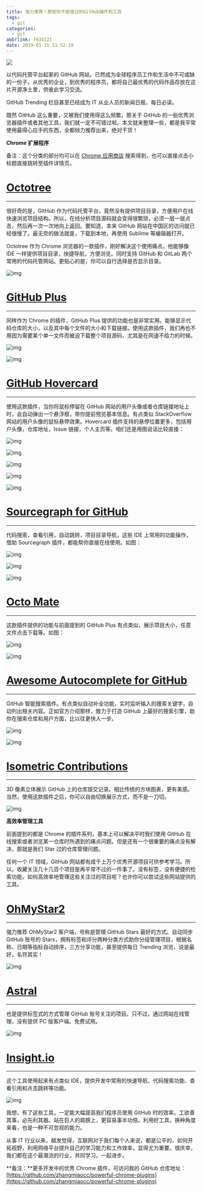 ```yaml
---
title: 强力推荐！那些你不能错过的GitHub插件和工具
tags:
  - git
categories:
  - git
abbrlink: f033121
date: 2019-01-15 11:52:19
---
```


![](https://ws1.sinaimg.cn/large/006tNc79ly1fz74p5bhz1j30jg0c6jrp.jpg)

<!--more-->

以代码托管平台起家的 GitHub 网站，已然成为全球程序员工作和生活中不可或缺的一份子。从优秀的企业，到优秀的程序员，都将自己最优秀的代码作品存放在这片开源净土里，供彼此学习交流。

GitHub Trending 栏目甚至已经成为 IT 从业人员的新闻日报，每日必读。

既然 GitHub 这么重要，又被我们使用得这么频繁，那关于 GitHub 的一些优秀浏览器插件或者其他工具，我们就一定不可错过啦。本文就来整理一些，都是我平常使用最得心应手的东西，全都倾力推荐出来，绝对干货！

**Chrome 扩展程序**

备注：这个分类的部分均可以在 [Chrome 应用商店](https://link.jianshu.com/?t=https://chrome.google.com/webstore/category/extensions?hl=zh-CN) 搜索得到，也可以直接点击小标题直接跳转至插件详情页。

# [Octotree](https://link.jianshu.com/?t=https://chrome.google.com/webstore/detail/octotree/bkhaagjahfmjljalopjnoealnfndnagc)

------

很好奇的是，GitHub 作为代码托管平台，竟然没有提供项目目录，方便用户在线快速浏览项目结构。所以，在线分析项目源码就会变得很繁琐，必须一层一层点击，然后再一次一次地向上返回。要知道，本来 GitHub 网站在中国区的访问就已经很慢了。最无奈的做法就是，下载到本地，再使用 Sublime 等编辑器打开。

Octotree 作为 Chrome 浏览器的一款插件，刚好解决这个使用痛点。他能够像 IDE 一样提供项目目录，快捷导航，方便浏览。同时支持 GitHub 和 GitLab 两个常用的代码托管网站。更贴心的是，你可以自行选择是否显示目录。



![img](https://upload-images.jianshu.io/upload_images/1094967-b6c0f72ef039a5c2?imageMogr2/auto-orient/strip%7CimageView2/2/w/700)



# [GitHub Plus](https://link.jianshu.com/?t=https://chrome.google.com/webstore/detail/github-plus/anlikcnbgdeidpacdbdljnabclhahhmd)

------

同样作为 Chrome 的插件，GitHub Plus 提供的功能也是非常实用。能够显示代码仓库的大小，以及其中每个文件的大小和下载链接。使用这款插件，我们再也不用因为需要某个单一文件而被迫下载整个项目源码，尤其是在网速不给力的时候。



![img](https://upload-images.jianshu.io/upload_images/1094967-497777ef9bae27b5?imageMogr2/auto-orient/strip%7CimageView2/2/w/700)





![img](https://upload-images.jianshu.io/upload_images/1094967-5ed6da0958bb1cfb?imageMogr2/auto-orient/strip%7CimageView2/2/w/700)



# [GitHub Hovercard](https://link.jianshu.com/?t=https://chrome.google.com/webstore/detail/github-hovercard/mmoahbbnojgkclgceahhakhnccimnplk)

------

使用这款插件，当你将鼠标停留在 GitHub 网站的用户头像或者仓库链接地址上时，会自动弹出一个悬浮框，带你提前预览基本信息。有点类似 StackOverflow 网站的用户头像的鼠标悬停效果。Hovercard 插件支持的悬停位置更多，包括用户头像，仓库地址，Issue 链接，个人主页等。咱们还是用图说话比较直接：



![img](https://upload-images.jianshu.io/upload_images/1094967-335a21063edfa79d?imageMogr2/auto-orient/strip%7CimageView2/2/w/640)





![img](https://upload-images.jianshu.io/upload_images/1094967-9e0ea0f37da0b32c?imageMogr2/auto-orient/strip%7CimageView2/2/w/640)





![img](https://upload-images.jianshu.io/upload_images/1094967-a11d109a7a6ac19b?imageMogr2/auto-orient/strip%7CimageView2/2/w/640)





![img](https://upload-images.jianshu.io/upload_images/1094967-a7512b33571a0677?imageMogr2/auto-orient/strip%7CimageView2/2/w/640)





![img](https://upload-images.jianshu.io/upload_images/1094967-d0faecb8f8f2ce88?imageMogr2/auto-orient/strip%7CimageView2/2/w/640)



# [Sourcegraph for GitHub](https://link.jianshu.com/?t=https://chrome.google.com/webstore/detail/sourcegraph-for-github/dgjhfomjieaadpoljlnidmbgkdffpack)

------

代码搜索，查看引用，自动跳转，项目目录导航，这些 IDE 上常用的功能操作，借助 Sourcegraph 插件，都能帮你直接在线使用。如图：



![img](https://upload-images.jianshu.io/upload_images/1094967-7e7cfe174046859b?imageMogr2/auto-orient/strip%7CimageView2/2/w/640)





![img](https://upload-images.jianshu.io/upload_images/1094967-7495b9e8c956e0b0?imageMogr2/auto-orient/strip%7CimageView2/2/w/640)





![img](https://upload-images.jianshu.io/upload_images/1094967-96097d2313a15f1f?imageMogr2/auto-orient/strip%7CimageView2/2/w/640)



# [Octo Mate](https://link.jianshu.com/?t=https://chrome.google.com/webstore/detail/octo-mate/baggcehellihkglakjnmnhpnjmkbmpkf)

------

这款插件提供的功能与前面提到的 GitHub Plus 有点类似，展示项目大小，任意文件点击下载等。如图：



![img](https://upload-images.jianshu.io/upload_images/1094967-f1c6656ba95739ea?imageMogr2/auto-orient/strip%7CimageView2/2/w/640)





![img](https://upload-images.jianshu.io/upload_images/1094967-40dc306dcc059a20?imageMogr2/auto-orient/strip%7CimageView2/2/w/640)



# [Awesome Autocomplete for GitHub](https://link.jianshu.com/?t=https://chrome.google.com/webstore/detail/awesome-autocomplete-for/djkfdjpoelphhdclfjhnffmnlnoknfnd?hl=zh-CN)

------

GitHub 智能搜索插件。有点类似自动补全功能，实时监听输入的搜索关键字，自动列出相关内容。正如官方介绍那样，致力于打造 GitHub 上最好的搜索引擎，助你在搜索仓库和用户方面，比以往更快人一步。



![img](https://upload-images.jianshu.io/upload_images/1094967-1e35d837dd23671b?imageMogr2/auto-orient/strip%7CimageView2/2/w/640)





![img](https://upload-images.jianshu.io/upload_images/1094967-3b5f0ea522fba922?imageMogr2/auto-orient/strip%7CimageView2/2/w/640)



# [Isometric Contributions](https://link.jianshu.com/?t=https://chrome.google.com/webstore/detail/isometric-contributions/mjoedlfflcchnleknnceiplgaeoegien?hl=zh-CN)

------

3D 像素立体展示 GitHub 上的仓库提交记录。相比传统的方块图表，更有美感。当然，使用这款插件之后，你可以自由切换展示方式，而不是一刀切。



![img](https://upload-images.jianshu.io/upload_images/1094967-c7e914bc8cc17bfd?imageMogr2/auto-orient/strip%7CimageView2/2/w/640)



**高效率管理工具**

前面提到的都是 Chrome 的插件系列，基本上可以解决平时我们使用 GitHub 在线搜索或者浏览某一仓库时所遇到的痛点问题。但是还有一个很重要的痛点没有解决，那就是我们 Star 过的仓库管理问题。

任何一个 IT 领域，GitHub 网站都有成千上万个优秀开源项目可供参考学习。所以，收藏关注几十几百个项目是再平常不过的一件事了。没有标签，没有便捷的检索功能，如何高效率地管理这些关注过的项目呢？也许你可以尝试这些网站提供的工具。

# [OhMyStar2](https://link.jianshu.com/?t=https://ohmystarapp.com/)

------

强力推荐 OhMyStar2 客户端，号称是管理 GitHub Stars 最好的方式。自动同步 GitHub 账号的 Stars，拥有标签和评分两种分类方式助你分组管理项目，根据名称、日期等指标自动排序，三方分享功能，甚至提供每日 Trending 浏览，说是最好，名符其实！



![img](https://upload-images.jianshu.io/upload_images/1094967-7b9bf75c34728229?imageMogr2/auto-orient/strip%7CimageView2/2/w/700)



# [Astral](https://link.jianshu.com/?t=https://astralapp.com/)

------

也是提供标签式的方式管理 GitHub 账号关注的项目。只不过，通过网站在线管理，没有提供 PC 版客户端。免费试用。



![img](https://upload-images.jianshu.io/upload_images/1094967-4f7cd4a7ec0ea4bb?imageMogr2/auto-orient/strip%7CimageView2/2/w/700)



# [Insight.io](https://link.jianshu.com/?t=https://insight.io/)

------

这个工具使用起来有点类似 IDE，提供开发中常用的快速导航、代码搜索功能、查看引用和点击跳转等功能。



![img](https://upload-images.jianshu.io/upload_images/1094967-ce4525174ecc71df?imageMogr2/auto-orient/strip%7CimageView2/2/w/640)



我想，有了这些工具，一定能大幅提高我们程序员使用 GitHub 时的效率。工欲善其事，必先利其器。站在巨人的肩膀上，更容易事半功倍。利用好工具，换种角度来看，也是一种不可忽视的能力。

从事 IT 行业以来，越发觉得，互联网对于我们每个人来说，都是公平的，如何开拓视野，利用网络平台提升自己的学习能力和工作效率，显得尤为重要。很庆幸，我们都在这个最潮流的行业，共同学习，一起进步。

**备注：**更多开发中的优秀 Chrome 插件，可访问我的 GitHub 仓库地址：
[https://github.com/zhangmiaocc/powerful-chrome-plugins](https://github.com/zhangmiaocc/powerful-chrome-plugins)